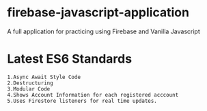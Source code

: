 # firebase-javascript-application
A full application for practicing using Firebase and Vanilla Javascript 

# Latest ES6 Standards  
```
1.Async Await Style Code 
2.Destructuring 
3.Modular Code 
4.Shows Account Information for each registered acccount 
5.Uses Firestore listeners for real time updates. 
```
